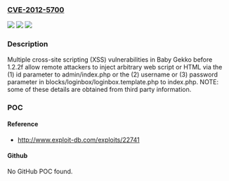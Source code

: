 ### [CVE-2012-5700](https://cve.mitre.org/cgi-bin/cvename.cgi?name=CVE-2012-5700)
![](https://img.shields.io/static/v1?label=Product&message=n%2Fa&color=blue)
![](https://img.shields.io/static/v1?label=Version&message=n%2Fa&color=blue)
![](https://img.shields.io/static/v1?label=Vulnerability&message=n%2Fa&color=brighgreen)

### Description

Multiple cross-site scripting (XSS) vulnerabilities in Baby Gekko before 1.2.2f allow remote attackers to inject arbitrary web script or HTML via the (1) id parameter to admin/index.php or the (2) username or (3) password parameter in blocks/loginbox/loginbox.template.php to index.php.  NOTE: some of these details are obtained from third party information.

### POC

#### Reference
- http://www.exploit-db.com/exploits/22741

#### Github
No GitHub POC found.

